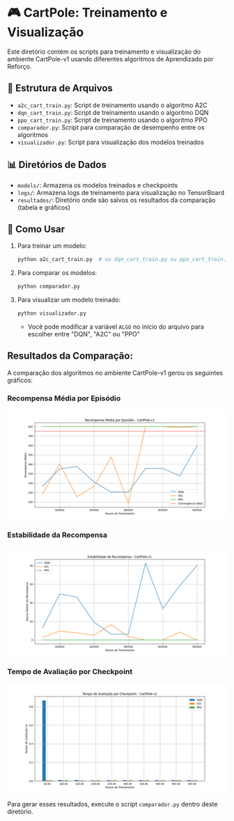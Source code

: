 # 🎮 CartPole: Treinamento e Visualização

Este diretório contém os scripts para treinamento e visualização do ambiente CartPole-v1 usando diferentes algoritmos de Aprendizado por Reforço.

## 📁 Estrutura de Arquivos

- `a2c_cart_train.py`: Script de treinamento usando o algoritmo A2C
- `dqn_cart_train.py`: Script de treinamento usando o algoritmo DQN
- `ppo_cart_train.py`: Script de treinamento usando o algoritmo PPO
- `comparador.py`: Script para comparação de desempenho entre os algoritmos
- `visualizador.py`: Script para visualização dos modelos treinados

## 📊 Diretórios de Dados

- `models/`: Armazena os modelos treinados e checkpoints
- `logs/`: Armazena logs de treinamento para visualização no TensorBoard
- `resultados/`: Diretório onde são salvos os resultados da comparação (tabela e gráficos)

## 🚀 Como Usar

1. Para treinar um modelo:
   ```bash
   python a2c_cart_train.py  # ou dqn_cart_train.py ou ppo_cart_train.py
   ```

2. Para comparar os modelos:
   ```bash
   python comparador.py
   ```

3. Para visualizar um modelo treinado:
   ```bash
   python visualizador.py
   ```
   - Você pode modificar a variável `ALGO` no início do arquivo para escolher entre "DQN", "A2C" ou "PPO"

## Resultados da Comparação:

A comparação dos algoritmos no ambiente CartPole-v1 gerou os seguintes gráficos:

### Recompensa Média por Episódio

![Recompensa Média por Episódio](resultados/recompensa_media.png)

### Estabilidade da Recompensa

![Estabilidade da Recompensa](resultados/estabilidade_recompensa.png)

### Tempo de Avaliação por Checkpoint

![Tempo de Avaliação por Checkpoint](resultados/tempo_avaliacao.png)

Para gerar esses resultados, execute o script `comparador.py` dentro deste diretório.